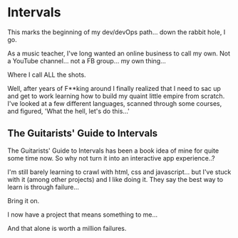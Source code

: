 # Intervals

This marks the beginning of my dev/devOps path... down the rabbit hole, I go.

As a music teacher, I've long wanted an online business to call my own.   Not a YouTube channel... not a FB group... my own thing...

Where I call ALL the shots.

Well, after years of F**king around I finally realized that I need to sac up and get to work learning how to build my quaint little empire from scratch.  I've looked at a few different languages, scanned through some courses, and figured, 'What the hell, let's do this...'

<h2>The Guitarists' Guide to Intervals</h2>

The Guitarists' Guide to Intervals has been a book idea of mine for quite some time now.  So why not turn it into an interactive app experience..?

I'm still barely learning to crawl with html, css and javascript... but I've stuck with it (among other projects) and I like doing it.  They say the best way to learn is through failure...

Bring it on.

I now have a project that means something to me... 

And that alone is worth a million failures.
